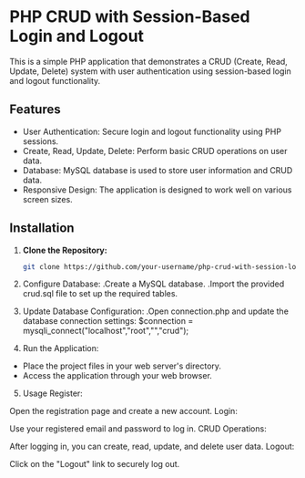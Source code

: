 # PHP CRUD with Session-Based Login and Logout

This is a simple PHP application that demonstrates a CRUD (Create, Read, Update, Delete) system with user authentication using session-based login and logout functionality.

## Features

- User Authentication: Secure login and logout functionality using PHP sessions.
- Create, Read, Update, Delete: Perform basic CRUD operations on user data.
- Database: MySQL database is used to store user information and CRUD data.
- Responsive Design: The application is designed to work well on various screen sizes.

## Installation

1. **Clone the Repository:**

   ```bash
   git clone https://github.com/your-username/php-crud-with-session-login-logout.git
2. Configure Database:
 .Create a MySQL database.
 .Import the provided crud.sql file to set up the required tables.

3. Update Database Configuration:
 .Open connection.php and update the database connection settings:
    $connection =  mysqli_connect("localhost","root","","crud");

4. Run the Application:

 - Place the project files in your web server's directory.
 - Access the application through your web browser.

5. Usage
Register:

Open the registration page and create a new account.
Login:

Use your registered email and password to log in.
CRUD Operations:

After logging in, you can create, read, update, and delete user data.
Logout:

Click on the "Logout" link to securely log out.
